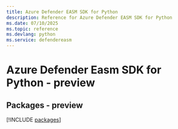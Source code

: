 ```yaml
---
title: Azure Defender EASM SDK for Python
description: Reference for Azure Defender EASM SDK for Python
ms.date: 07/10/2025
ms.topic: reference
ms.devlang: python
ms.service: defendereasm
---
```

# Azure Defender Easm SDK for Python - preview
## Packages - preview
[!INCLUDE [packages](defender-easm-index.md)]